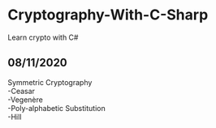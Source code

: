 # Cryptography-With-C-Sharp
Learn crypto with C#
## 08/11/2020
Symmetric Cryptography <br />
    -Ceasar  <br />
    -Vegenère  <br />
    -Poly-alphabetic Substitution  <br />
    -Hill
